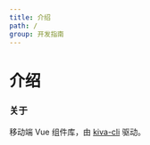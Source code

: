 ```yaml
---
title: 介绍
path: /
group: 开发指南
---
```


# 介绍

### 关于

移动端 Vue 组件库，由 [kiva-cli](https://kiva.wozjs.com/#/kiva-cli/) 驱动。
